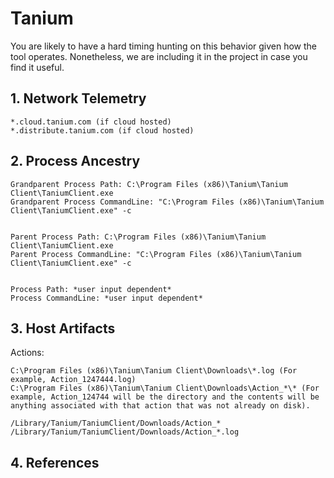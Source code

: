 # Tanium

You are likely to have a hard timing hunting on this behavior given how the tool operates. Nonetheless, we are including it in the project in case you find it useful.

## 1. Network Telemetry
```
*.cloud.tanium.com (if cloud hosted)
*.distribute.tanium.com (if cloud hosted)
```


## 2. Process Ancestry

```
Grandparent Process Path: C:\Program Files (x86)\Tanium\Tanium Client\TaniumClient.exe
Grandparent Process CommandLine: "C:\Program Files (x86)\Tanium\Tanium Client\TaniumClient.exe" -c


Parent Process Path: C:\Program Files (x86)\Tanium\Tanium Client\TaniumClient.exe
Parent Process CommandLine: "C:\Program Files (x86)\Tanium\Tanium Client\TaniumClient.exe" -c


Process Path: *user input dependent*
Process CommandLine: *user input dependent*
```

## 3. Host Artifacts

Actions:
```
C:\Program Files (x86)\Tanium\Tanium Client\Downloads\*.log (For example, Action_1247444.log)
C:\Program Files (x86)\Tanium\Tanium Client\Downloads\Action_*\* (For example, Action_124744 will be the directory and the contents will be anything associated with that action that was not already on disk).

/Library/Tanium/TaniumClient/Downloads/Action_*
/Library/Tanium/TaniumClient/Downloads/Action_*.log
```

## 4. References
